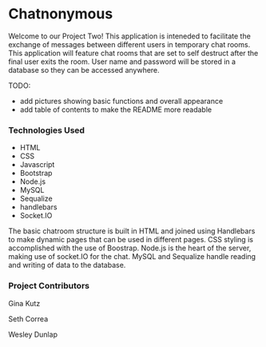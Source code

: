 # Chatnonymous

Welcome to our Project Two! This application is inteneded to facilitate the exchange of messages between different users in temporary chat rooms. This application will feature chat rooms that are set to self destruct after the final user exits the room. User name and password will be stored in a database so they can be accessed anywhere. 

TODO: 
- add pictures showing basic functions and overall appearance
- add table of contents to make the README more readable


### Technologies Used

- HTML
- CSS
- Javascript
- Bootstrap
- Node.js
- MySQL
- Sequalize
- handlebars
- Socket.IO

The basic chatroom structure is built in HTML and joined using Handlebars to make dynamic pages that can be used in different pages. CSS styling is accomplished with the use of Boostrap. Node.js is the heart of the server, making use of socket.IO for the chat. MySQL and Sequalize handle reading and writing of data to the database. 

### Project Contributors

Gina Kutz

Seth Correa

Wesley Dunlap